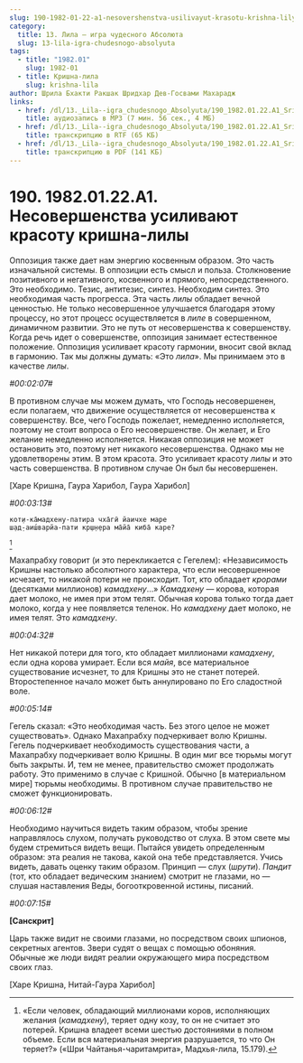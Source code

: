```yaml
---
slug: 190-1982-01-22-a1-nesovershenstva-usilivayut-krasotu-krishna-lily
category:
  title: 13. Лила — игра чудесного Абсолюта
  slug: 13-lila-igra-chudesnogo-absolyuta
tags:
  - title: "1982.01"
    slug: 1982-01
  - title: Кришна-лила
    slug: krishna-lila
author: Шрила Бхакти Ракшак Шридхар Дев-Госвами Махарадж
links:
  - href: /dl/13._Lila--igra_chudesnogo_Absolyuta/190_1982.01.22.A1_SridharMj_Nesovershenstva_usilivayut_krasotu_krishna-lily.mp3
    title: аудиозапись в MP3 (7 мин. 56 сек., 4 МБ)
  - href: /dl/13._Lila--igra_chudesnogo_Absolyuta/190_1982.01.22.A1_SridharMj_Nesovershenstva_usilivayut_krasotu_krishna-lily.rtf
    title: транскрипцию в RTF (65 КБ)
  - href: /dl/13._Lila--igra_chudesnogo_Absolyuta/190_1982.01.22.A1_SridharMj_Nesovershenstva_usilivayut_krasotu_krishna-lily.pdf
    title: транскрипцию в PDF (141 КБ)
---
```


# 190. 1982.01.22.A1. Несовершенства усиливают красоту кришна-лилы

Оппозиция также дает нам энергию косвенным образом. Это часть изначальной системы. В оппозиции есть смысл и польза. Столкновение позитивного и негативного, косвенного и прямого, непосредственного. Это необходимо. Тезис, антитезис, синтез. Необходим синтез. Это необходимая часть прогресса. Эта часть *лилы* обладает вечной ценностью. Не только несовершенное улучшается благодаря этому процессу, но этот процесс осуществляется в *лиле* в совершенном, динамичном развитии. Это не путь от несовершенства к совершенству. Когда речь идет о совершенстве, оппозиция занимает естественное положение. Оппозиция усиливает красоту гармонии, вносит свой вклад в гармонию. Так мы должны думать: «Это *лила*». Мы принимаем это в качестве *лилы*.

*#00:02:07#*

В противном случае мы можем думать, что Господь несовершенен, если полагаем, что движение осуществляется от несовершенства к совершенству. Все, чего Господь пожелает, немедленно исполняется, поэтому не стоит вопроса о Его несовершенстве. Он желает, и Его желание немедленно исполняется. Никакая оппозиция не может остановить это, поэтому нет никакого несовершенства. Однако мы не удовлетворены этим. В этом красота. Это усиливает красоту *лилы* и это часть совершенства. В противном случае Он был бы несовершенен.

[Харе Кришна, Гаура Харибол, Гаура Харибол]

*#00:03:13#*

    кот̣и-ка̄мадхену-патира чха̄гӣ йаичхе маре
    ш̣ад̣-аиш́варйа-пати кр̣ш̣н̣ера ма̄йа̄ киба̄ каре?
[^_ftn1]

Махапрабху говорит (и это перекликается с Гегелем): «Независимость Кришны настолько абсолютного характера, что если несовершенное исчезает, то никакой потери не происходит. Тот, кто обладает *крорами* (десятками миллионов) *камадхену*…» *Камадхену* — корова, которая дает молоко, не имея при этом телят. Обычная корова только тогда дает молоко, когда у нее появляется теленок. Но *камадхену* дает молоко, не имея телят. Это *камадхену*.

*#00:04:32#*

Нет никакой потери для того, кто обладает миллионами *камадхену*, если одна корова умирает. Если вся *майя*, все материальное существование исчезнет, то для Кришны это не станет потерей. Второстепенное начало может быть аннулировано по Его сладостной воле.

*#00:05:14#*

Гегель сказал: «Это необходимая часть. Без этого целое не может существовать». Однако Махапрабху подчеркивает волю Кришны. Гегель подчеркивает необходимость существования части, а Махапрабху подчеркивает волю Кришны. В один миг все тюрьмы могут быть закрыты. И, тем не менее, правительство сможет продолжать работу. Это применимо в случае с Кришной. Обычно [в материальном мире] тюрьмы необходимы. В противном случае правительство не сможет функционировать.

*#00:06:12#*

Необходимо научиться видеть таким образом, чтобы зрение направлялось слухом, получать руководство от слуха. В этом свете мы будем стремиться видеть вещи. Пытайся увидеть определенным образом: эта реалия не такова, какой она тебе представляется. Учись видеть, давать оценку таким образом. Принцип — слух (*шрути*). *Пандит* (тот, кто обладает ведическим знанием) смотрит не глазами, но — слушая наставления Веды, богооткровенной истины, писаний.

*#00:07:15#*

**[Санскрит]**

Царь также видит не своими глазами, но посредством своих шпионов, секретных агентов. Звери судят о вещах с помощью обоняния. Обычные же люди видят реалии окружающего мира посредством своих глаз.

[Харе Кришна, Нитай-Гаура Харибол]



[^_ftn1]: «Если человек, обладающий миллионами коров, исполняющих желания (*камадхену*), теряет одну козу, то он не считает это потерей. Кришна владеет всеми шестью достояниями в полном объеме. Если вся материальная энергия разрушается, то что Он теряет?» («Шри Чайтанья-чаритамрита», Мадхья-лила, 15.179).

